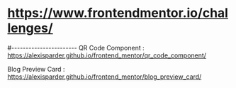 # https://www.frontendmentor.io/challenges/

#-----------------------
QR Code Component : 
https://alexisparder.github.io/frontend_mentor/qr_code_component/

Blog Preview Card :
https://alexisparder.github.io/frontend_mentor/blog_preview_card/
